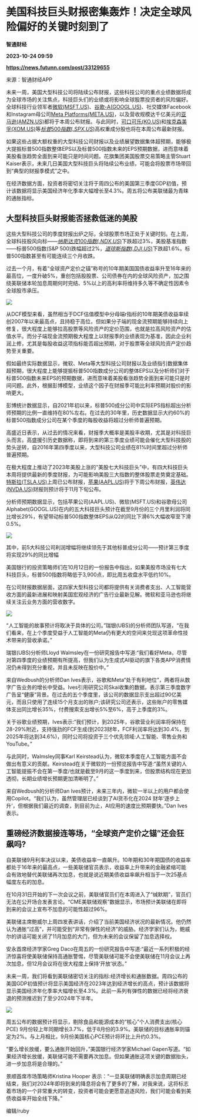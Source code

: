 # 美国科技巨头财报密集轰炸！决定全球风险偏好的关键时刻到了
**智通财经**

**2023-10-24 09:59**

**https://news.futunn.com/post/33129655**

来源：智通财经APP

未来一周，美国大型科技公司将陆续公布财报，这些科技公司的重点业绩数据将成为全球市场的关注焦点，科技巨头们的业绩或将影响全球股票投资者的风险偏好。全球科技行业领军者[微软(MSFT.US)](https://www.futunn.com/quote/stock?m=us&code=MSFT)、[谷歌-A(GOOGL.US)](https://www.futunn.com/quote/stock?m=us&code=GOOGL)、社交媒体Facebook和Instagram母公司[Meta Platforms(META.US)](https://www.futunn.com/quote/stock?m=us&code=META)，以及营收规模达千亿美元的[亚马逊(AMZN.US)](https://www.futunn.com/quote/stock?m=us&code=AMZN)都将于本周公布财报。与此同时，[可口可乐(KO.US)](https://www.futunn.com/quote/stock?m=us&code=KO)和[埃克森美孚(XOM.US)](https://www.futunn.com/quote/stock?m=us&code=XOM)等[$标普500指数(.SPX.US)$](https://www.futunn.com/quote/stock?m=us&code=.SPX)高权重成分股也将在本周公布最新财报。

如果这些占据大额权重的大型科技公司财报以及业绩展望数据集体超预期，能够极大提振标普500指数整体EPS以及标普500指数未来的EPS预期数据，进而意味着美股看涨趋势全面到来可能只是时间问题。花旗集团美国股票交易策略主管Stuart Kaiser表示，未来几日美国大型科技巨头将陆续公布业绩，可能会将股票市场带回到“典型的财报季模式”之中。

在经济数据方面，投资者将密切关注将于周四公布的美国第三季度GDP初值，预计该数据将显示美国经济年化季率大幅增长至4.3%。周五将公布美联储最为青睐的通胀指标。

大型科技巨头财报能否拯救低迷的美股
-----------------

这些大型科技公司的季度财报出炉之际，全球股票市场正处于关键时刻。在上周，全球科技股风向标——[$纳斯达克100指数(.NDX.US)$](https://www.futunn.com/quote/stock?m=us&code=.NDX)下跌超过3%，美股基准指数——标普500指数(S&P 500)跌幅超过2%，[$道琼斯指数(.DJI.US)$](https://www.futunn.com/quote/stock?m=us&code=.DJI)下跌超1.6%。标普500指数甚至有可能连续三个月收跌。

过去一个月，有着“全球资产定价之锚”称号的10年期美国国债收益率升至16年来的最高位，一度升破5%，重创包括股股票、公司债券在内的全球风险资产，加之围绕美联储本轮加息周期何时完结、5%以上的高利率将维持多久等不确定性因素令全球股市承压。

![](https://postimg.futunn.com/169811984971672182474.jpeg)

从DCF模型来看，虽然相当于DCF估值模型中分母端r指标的10年期美债收益率续创2007年以来最高点，且持稳于高位，但如果分子端的现金流预期能够持续向上修复，很大程度上能够拉高股票等风险资产的定价范围，也就是拉高风险资产的估值水平。而分子端现金流预期极大程度上以财报季的业绩表现为基准，因此企业利润上修，尤其是每股收益这项指标能否超出预期，对于股票等全球风险资产定价趋势至关重要。

假如最终实际数据显示，微软、Meta等大型科技公司财报以及业绩指引数据集体超预期，很大程度上能够提振标普500指数成分公司的整体EPS以及分析师们对于标普500指数未来EPS的预期数据，进而意味着美股看涨趋势全面到来可能只是时间问题。此外，根据彭博模型，业绩这个因子在财报季可能比利率预期对股价的影响更大。

彭博统计数据显示，自2021年初以来，标普500成分公司中实际EPS指标超出分析师预期的比例一直维持在80%左右。在过去的30年里，历史数据显示大约60%的标普500指数成分公司在某个季度的每股收益将超过分析师普遍预期。

高盛近日表示，从过去的情况来看，财报季大概率是美股丰收期，尤其是对科技巨头而言。高盛援引历史数据称，即将到来的第三季度业绩可能会催化大型科技股的势头逆转，自2016年第四季度以来，大型科技公司业绩在81%时间里超过分析师普遍预期。

在极大程度上推动了2023年美股上涨的“美股七大科技巨头”中，有四大科技巨头本周将提供最新的季度财报，为可能影响美股三大指数的整体股票走势奠定基础。[特斯拉(TSLA.US)](https://www.futunn.com/quote/stock?m=us&code=TSLA)上周已公布财报，[苹果(AAPL.US)](https://www.futunn.com/quote/stock?m=us&code=AAPL)将于下周公布财报，[英伟达(NVDA.US)](https://www.futunn.com/quote/stock?m=us&code=NVDA)财报则预计将于11月下旬公布。

分析师预期数据显示，包括苹果公司(AAPL.US)、微软(MSFT.US)和谷歌母公司Alphabet(GOOGL.US)在内的五大科技巨头预计在截至9月份的三个月里利润将同比增长29%，有望带动标普500指数整体EPS从Q2的同比下滑6%大幅收窄至下滑0.5%。

![](https://postimg.futunn.com/16981198585382209440636.jpeg)

其中，前5大科技公司利润增幅将继续领先于其他标普成分公司——预计第三季度将实现29%的同比增幅

美国银行的投资策略师们在10月12日的一份报告中指出，如果美股市场没有七大科技巨头，标普500指数将略低于3,900点，即比周五收盘水平低约10%。

在公司财报数据层面，这四家大型科技公司都将提供有关消费者支出、人工智能营收方面的最新进展和映射美国宏观经济的广告行业最新见解。微软和亚马逊也将继续关注云业务方面的营收数字。

![](https://postimg.futunn.com/1698119891422936183284.jpeg)

“人工智能的故事预计将取决于具体的公司。”瑞银(UBS)的分析师团队写道，“在我们看来，在上个季度受益于人工智能的Meta仍有更大的空间来兑现这项革命性技术带来的营收承诺。”

瑞银(UBS)分析师Lloyd Walmsley在一份研究报告中写道:“我们看好Meta，尽管对第四季度的业绩预期有所提高，但我们认为生成式AI驱动的旗下各类APP消费情况仍未得到充分重视，并且未反映在股价中。”

来自Wedbush的分析师Dan Ives表示，谷歌和Meta“处于有利地位”，两者将从数字广告业务的增长中受益。Ives引用研究公司Skai收集的数据，表示第三季度数字广告呈“健康”背景。在过去的五个季度里，该公司的数据显示支出超过90亿美元，而且只使用了连续15个月支出的账户;该研究公司还表示，这些账户的零售媒体支出同比增长35%，付费搜索支出增长5%至6%，高于上季度的3%。

关于谷歌业绩预期，Ives表示:“我们预计，到2025年，谷歌营业利润率将保持在28-29%附近，支持强劲的FCF生成(到2023财年，FCF利润率将达到30.4%，到2025年将达到34.6%)，同时公司将投资于三个优先领域:人工智能、零售业务和YouTube。”

与此同时，Walmsley同事Karl Keirstead认为，微软本季度在人工智能方面不会做出有意义的贡献。Keirstead在关于微软的一份预览报告中写道:“虽然关键的人工智能提振不会在第一季度/也就是截至9月的这一季度到来，但股票结构现在更加透彻，长期业绩增长预期更加清晰明了。”

来自Wedbush的分析师Dan Ives预计，未来三年内，微软一半以上的用户都会使用Copilot。“我们认为，虽然管理层已经谈到了AI货币化在2024 财年‘逐步上升’，但根据我们最近的调查，到目前为止，AI应用的速度比预期要快。”Dan Ives表示。

重磅经济数据接连等场，“全球资产定价之锚”还会狂飙吗?
---------------------------

自美联储9月利率决议以来，美债收益率一直飙升。10年期和30年期国债的收益率都处于16年来的最高点，一些美联储官员表示，收益率上升带来的金融紧缩可能会有效地替代美联储再次加息，也就是说近期美债收益率飙升相当于一次25基点幅度左右的加息。

在10月31日开始的下一次会议之前，美联储官员们在本周进入了“缄默期”，官员们无法在公开场合发表言论。“CME美联储观察”数据显示，市场预计美联储在即将到来的会议上宣布不加息的可能性超过96%。

美联储主席鲍威尔上周四发表讲话，介绍了当前美国经济状况的最新情况。他仍然认为通胀“过高”，并可能受到“非常有弹性的经济”的威胁。经济学家们认为，鲍威尔的讲话可能关闭了11月加息的大门，但为未来的会议保留了加息选择权。

安永首席经济学家Greg Daco在周五的一份研究报告中写道:“最近一系列积极的经济惊喜将使美联储保持高通胀警惕，尽管美联储可能不会使美联储在11月会议上再次加息，但12月会议将在很大程度上保持‘开放’状态。”

未来一周，我们将看到美联储密切关注的指标:经济增长和通胀数据。周四公布的美国GDP初值预计将显示美国经济在2023年达到经济增长的高点，预计该数据将显示美国经济年化季率大幅增长至4.3%。此前一系列有弹性的数据已经将经济衰退的预测推迟到了至少2024年下半年。

![](https://postimg.futunn.com/16981199073651356784309.jpeg)

周五公布的数据预计将显示，剔除食品和能源成本的“核心”个人消费支出(核心PCE) 9月份较上年同期增长3.7%，低于8月份的3.9%。美联储的目标通胀率则锚定为2%。与上月相比，9月份美国核心PCE预计将环比上升约0.3%。

“要么增长放缓，要么通胀开始回升，”美国银行经济学家Michael Gapen写道。“如果经济增长放缓，美联储可能不需要再次加息。但如果通胀这项关键的数据抬头，进一步加息将是合理的。”

景顺首席市场策略师Kristina Hooper 表示：“一旦美联储明确表示加息周期已经结束，我们对2024年即将到来的降息将会有了更多的了解，对我来说，这将标志着市场的一个非常重大的转变，投资者可能会更愿意追逐风险，我们可能会看到美债收益率开始全线下降。”

编辑/ruby